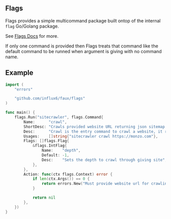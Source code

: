 Flags
--------
Flags provides a simple multicommand package built ontop of the internal `flag` Go/Golang package.


See [Flags Docs](https://golang.org/pkg/github.com/influx6/faux/flags) for more.

If only one command is provided then Flags treats that command like the default command to be runned when argument is giving with no command name.

## Example


```go
import (
	"errors"

	"github.com/influx6/faux/flags"
)

func main() {
	flags.Run("sitecrawler", flags.Command{
		Name:      "crawl",
		ShortDesc: "Crawls provided website URL returning json sitemap.",
		Desc:      "Crawl is the entry command to crawl a website, it runs through all pages of giving host, ignoring externals links. It prints status and link connection as json on a per link basis.",
		Usages:    []string{"sitecrawler crawl https://monzo.com"},
		Flags: []flags.Flag{
			&flags.IntFlag{
				Name:    "depth",
				Default: -1,
				Desc:    "Sets the depth to crawl through giving site",
			},
		},
		Action: func(ctx flags.Context) error {
			if len(ctx.Args()) == 0 {
				return errors.New("Must provide website url for crawling. See examples section")
			}

			return nil
		},
	})
}

```